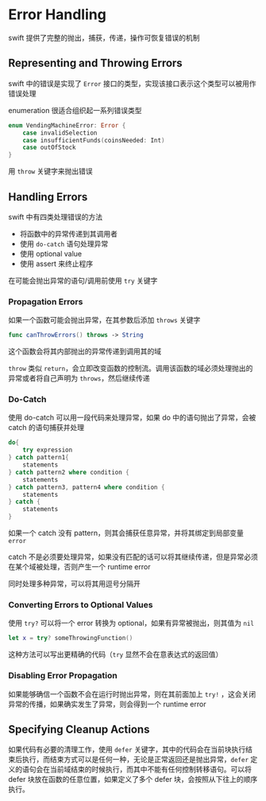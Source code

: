 # Error Handling

swift 提供了完整的抛出，捕获，传递，操作可恢复错误的机制

## Representing and Throwing Errors

swift 中的错误是实现了 `Error` 接口的类型，实现该接口表示这个类型可以被用作错误处理

enumeration 很适合组织起一系列错误类型

```swift
enum VendingMachineError: Error {
    case invalidSelection
    case insufficientFunds(coinsNeeded: Int)
    case outOfStock
}
```

用 `throw` 关键字来抛出错误

## Handling Errors

swift 中有四类处理错误的方法

* 将函数中的异常传递到其调用者
* 使用 `do-catch` 语句处理异常
* 使用 optional value
* 使用 assert 来终止程序

在可能会抛出异常的语句/调用前使用 `try` 关键字

### Propagation Errors

如果一个函数可能会抛出异常，在其参数后添加 `throws` 关键字

```swift
func canThrowErrors() throws -> String
```

这个函数会将其内部抛出的异常传递到调用其的域

`throw` 类似 `return`，会立即改变函数的控制流。调用该函数的域必须处理抛出的异常或者将自己声明为 `throws`，然后继续传递

### Do-Catch

使用 do-catch 可以用一段代码来处理异常，如果 do 中的语句抛出了异常，会被 catch 的语句捕获并处理

```swift
do{
    try expression
} catch pattern1{
    statements
} catch pattern2 where condition {
    statements
} catch pattern3, pattern4 where condition {
    statements
} catch {
    statements
}
```

如果一个 catch 没有 pattern，则其会捕获任意异常，并将其绑定到局部变量 `error`

catch 不是必须要处理异常，如果没有匹配的话可以将其继续传递，但是异常必须在某个域被处理，否则产生一个 runtime error

同时处理多种异常，可以将其用逗号分隔开

### Converting Errors to Optional Values

使用 `try?` 可以将一个 error 转换为 optional，如果有异常被抛出，则其值为 `nil`

```swift
let x = try? someThrowingFunction()
```

这种方法可以写出更精确的代码（`try` 显然不会在意表达式的返回值）

### Disabling Error Propagation

如果能够确信一个函数不会在运行时抛出异常，则在其前面加上 `try!` ，这会关闭异常的传播，如果确实发生了异常，则会得到一个 runtime error

## Specifying Cleanup Actions

如果代码有必要的清理工作，使用 `defer` 关键字，其中的代码会在当前块执行结束后执行，而结束方式可以是任何一种，无论是正常返回还是抛出异常，`defer` 定义的语句会在当前域结束的时候执行，而其中不能有任何控制转移语句。可以将 defer 块放在函数的任意位置，如果定义了多个 defer 块，会按照从下往上的顺序执行。

